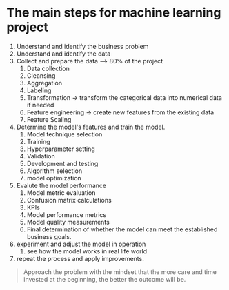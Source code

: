 # The main steps for machine learning project
1. Understand and identify the business problem 
2. Understand and identify the data
3. Collect and prepare the data --> 80% of the project
   1. Data collection
   2. Cleansing
   3. Aggregation
   4. Labeling
   5. Transformation -> transform the categorical data into numerical data if needed
   6. Feature engineering -> create new features from the existing data
   7. Feature Scaling
4. Determine the model's features and train the model.
   1. Model technique selection
   2. Training
   3. Hyperparameter setting
   4. Validation
   5. Development and testing
   6. Algorithm selection
   7. model optimization
5. Evalute the model performance
   1. Model metric evaluation
   2. Confusion matrix calculations
   3. KPIs
   4. Model performance metrics
   5. Model quality measurements
   6. Final determination of whether the model can meet the established business goals.
6. experiment and adjust the model in operation
   1. see how the model works in real life world
7. repeat the process and apply improvements.

> Approach the problem with the mindset that the more care and time invested at the beginning, the better the outcome will be.